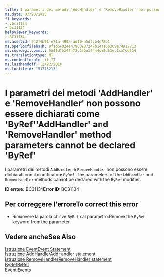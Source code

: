 ```yaml
---
title: I parametri dei metodi 'AddHandler' e 'RemoveHandler' non possono essere dichiarati come 'ByRef'
ms.date: 07/20/2015
f1_keywords:
- vbc31134
- bc31134
helpviewer_keywords:
- BC31134
ms.assetid: 942f0b91-e71a-499a-ad10-a5dfcb4e72b1
ms.openlocfilehash: 9f1d5e024e47903287247b14316b369e74912713
ms.sourcegitcommit: 0888d7b24f475c346a3f444de8d83ec1ca7cd234
ms.translationtype: MT
ms.contentlocale: it-IT
ms.lasthandoff: 12/22/2018
ms.locfileid: "53775213"
---
```

# <a name="addhandler-and-removehandler-method-parameters-cannot-be-declared-byref"></a><span data-ttu-id="e4279-102">I parametri dei metodi 'AddHandler' e 'RemoveHandler' non possono essere dichiarati come 'ByRef'</span><span class="sxs-lookup"><span data-stu-id="e4279-102">'AddHandler' and 'RemoveHandler' method parameters cannot be declared 'ByRef'</span></span>
<span data-ttu-id="e4279-103">I parametri dei metodi `AddHandler` e `RemoveHandler` non possono essere dichiarati con il modificatore `ByRef` .</span><span class="sxs-lookup"><span data-stu-id="e4279-103">The parameters of the `AddHandler` and `RemoveHandler` methods cannot be declared with the `ByRef` modifier.</span></span>  
  
 <span data-ttu-id="e4279-104">**ID errore:** BC31134</span><span class="sxs-lookup"><span data-stu-id="e4279-104">**Error ID:** BC31134</span></span>  
  
## <a name="to-correct-this-error"></a><span data-ttu-id="e4279-105">Per correggere l'errore</span><span class="sxs-lookup"><span data-stu-id="e4279-105">To correct this error</span></span>  
  
-   <span data-ttu-id="e4279-106">Rimuovere la parola chiave `ByRef` dal parametro.</span><span class="sxs-lookup"><span data-stu-id="e4279-106">Remove the `ByRef` keyword from the parameter.</span></span>  
  
## <a name="see-also"></a><span data-ttu-id="e4279-107">Vedere anche</span><span class="sxs-lookup"><span data-stu-id="e4279-107">See Also</span></span>  
 [<span data-ttu-id="e4279-108">Istruzione Event</span><span class="sxs-lookup"><span data-stu-id="e4279-108">Event Statement</span></span>](../../visual-basic/language-reference/statements/event-statement.md)  
 [<span data-ttu-id="e4279-109">Istruzione AddHandler</span><span class="sxs-lookup"><span data-stu-id="e4279-109">AddHandler statement</span></span>](~/docs/visual-basic/language-reference/statements/addhandler-statement.md)  
 [<span data-ttu-id="e4279-110">Istruzione RemoveHandler</span><span class="sxs-lookup"><span data-stu-id="e4279-110">RemoveHandler statement</span></span>](~/docs/visual-basic/language-reference/statements/removehandler-statement.md)  
 [<span data-ttu-id="e4279-111">ByRef</span><span class="sxs-lookup"><span data-stu-id="e4279-111">ByRef</span></span>](../../visual-basic/language-reference/modifiers/byref.md)  
 [<span data-ttu-id="e4279-112">Eventi</span><span class="sxs-lookup"><span data-stu-id="e4279-112">Events</span></span>](../../visual-basic/programming-guide/language-features/events/index.md)
